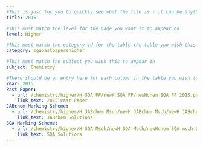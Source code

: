 ```yaml
---
#This is just for you to quickly see what the file is - it can be anything you want
title: 2015

#This must match the level for the page you want it to appear on
level: Higher

#This must match the category id for the table the table you wish this to appear in
category: sqapastpapershigher

#This must match the subject you wish this to appear in
subject: Chemistry

#There should be an entry here for each column in the table you wish to populate:
Year: 2015
Past Paper: 
  - url: /chemistry/higher/H SQA PP/newH SQA PP/newHchem SQA PP 2015.pdf
    link_text: 2015 Past Paper
JABchem Marking Scheme:
  - url: /chemistry/higher/H JABchem Msch/newH JABchem Msch/newH JABchem Msch 2015.pdf
    link_text: JABchem Solutions
SQA Marking Scheme:
  - url: /chemistry/higher/H SQA Msch/newH SQA Msch/newHchem SQA msch 2015.pdf
    link_text: SQA Solutions
---
```

